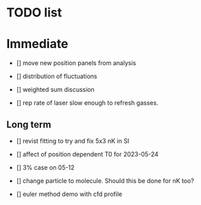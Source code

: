 # TODO list 

# Immediate

- [] move new position panels from analysis

- [] distribution of fluctuations 

- [] weighted sum discussion 

 - [] rep rate of laser slow enough to refresh gasses. 

## Long term


- [] revist fitting to try and fix 5x3 nK in SI

- [] affect of position dependent T0 for 2023-05-24

- [] 3% case on 05-12

- [] change particle to molecule. Should this be done for nK too? 

- [] euler method demo with cfd profile